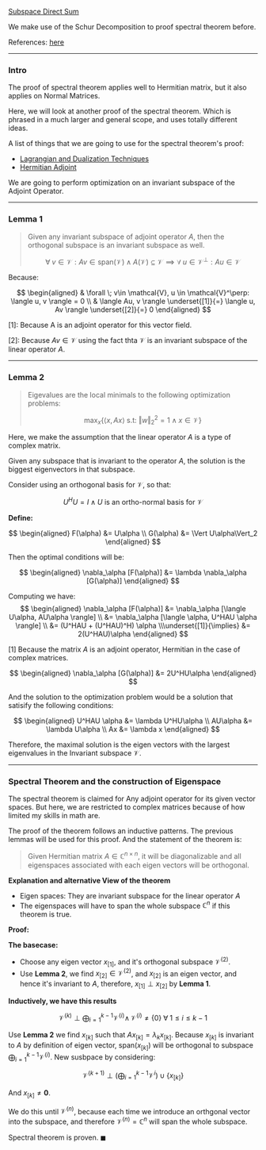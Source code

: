 [Subspace Direct Sum](Subspace%20Direct%20Sum.md)

We make use of the Schur Decomposition to proof spectral theorem before. 

References: [here](https://mast.queensu.ca/~br66/419/spectraltheoremproof.pdf)

---
### **Intro**

The proof of spectral theorem applies well to Hermitian matrix, but it also applies on Normal Matrices. 

Here, we will look at another proof of the spectral theorem. Which is phrased in a much larger and general scope, and uses totally different ideas. 

A list of things that we are going to use for the spectral theorem's proof: 

* [Lagrangian and Dualization Techniques](../../AMATH%20515%20Optimization%20Fundamentals/Duality%20Remastered/Lagrangian%20and%20Dualization%20Techniques.md)
* [Hermitian Adjoint](Hermitian%20Adjoint.md)

We are going to perform optimization on an invariant subspace of the Adjoint Operator. 

---
### **Lemma 1**

> Given any invariant subspace of adjoint operator $A$, then the orthogonal subspace is an invariant subspace as well. 
> 
> $$
> \forall\; v \in \mathcal{V}: Av \in \text{span}(\mathcal{V}) 
> \; \wedge \; A(\mathcal{V}) \subseteq \mathcal{V}
> \implies 
> \forall \; u \in \mathcal{V}^{\perp}: Au \in \mathcal{V}
> $$

Because: 

$$
\begin{aligned}
    & \forall \; v\in \mathcal{V}, u \in \mathcal{V}^\perp: 
    \langle u, v \rangle = 0
    \\
    & \langle Au, v \rangle \underset{[1]}{=} \langle u, Av \rangle \underset{[2]}{=} 0
\end{aligned}
$$

\[1\]: Because A is an adjoint operator for this vector field. 

\[2\]: Because $Av\in \mathcal{V}$ using the fact thta $\mathcal{V}$ is an invariant subspace of the linear operator $A$. 


---
### **Lemma 2**

> Eigevalues are the local minimals to the following optimization problems: 
> 
> $$
> \max_{x} \left\lbrace
>     \langle x, Ax \rangle \text{ s.t: } \Vert w\Vert_2^2 = 1 \wedge x \in \mathcal{V}
> \right\rbrace
> $$

Here, we make the assumption that the linear operator $A$ is a type of complex matrix. 

Given any subspace that is invariant to the operator $A$, the solution is the biggest eigenvectors in that subspace. 

Consider using an orthogonal basis for $\mathcal{V}$, so that: 

$$
U^HU = I \wedge U \text{ is an ortho-normal basis for } \mathcal{V}
$$

**Define:** 

$$
\begin{aligned}
    F(\alpha) &= U\alpha
    \\
    G(\alpha) &= \Vert U\alpha\Vert_2
\end{aligned}
$$

Then the optimal conditions will be: 

$$
\begin{aligned}
    \nabla_\alpha [F(\alpha)] &= \lambda \nabla_\alpha [G(\alpha)]
\end{aligned}
$$

Computing we have: 
$$
\begin{aligned}
    \nabla_\alpha [F(\alpha)] &= \nabla_\alpha [\langle U\alpha, AU\alpha \rangle]
    \\
    &= \nabla_\alpha [\langle \alpha, U^HAU \alpha \rangle]
    \\
    &= (U^HAU + (U^HAU)^H) \alpha
    \\\underset{[1]}{\implies}
    &= 2(U^HAU)\alpha
\end{aligned}
$$

\[1\] Because the matrix $A$ is an adjoint operator, Hermitian in the case of complex matrices. 


$$
\begin{aligned}
    \nabla_\alpha [G(\alpha)] &= 2U^HU\alpha
\end{aligned}
$$

And the solution to the optimization problem would be a solution that satisify the following conditions: 

$$
\begin{aligned}
    U^HAU \alpha &= \lambda U^HU\alpha 
    \\
    AU\alpha &= \lambda U\alpha 
    \\
    Ax &= \lambda x
\end{aligned}
$$

Therefore, the maximal solution is the eigen vectors with the largest eigenvalues in the Invariant subspace $\mathcal{V}$. 

---
### **Spectral Theorem and the construction of Eigenspace**

The spectral theorem is claimed for Any adjoint operator for its given vector spaces. But here, we are restricted to complex matrices because of how limited my skills in math are. 

The proof of the theorem follows an inductive patterns. The previous lemmas will be used for this proof. And the statement of the theorem is: 

> Given Hermitian matrix $A\in \mathbb{C}^{n\times n}$, it will be diagonalizable and all eigenspaces associated with each eigen vectors will be orthogonal. 

**Explanation and alternative View of the theorem**

* Eigen spaces: They are invariant subspace for the linear operator $A$
* The eigenspaces will have to span the whole subspace $\mathbb{C}^n$ if this theorem is true. 


**Proof:**

**The basecase:** 

* Choose any eigen vector $x_{[1]}$, and it's orthogonal subspace $\mathcal{V}^{(2)}$.
* Use **Lemma 2**, we find $x_{[2]}\in \mathcal{V}^{(2)}$, and $x_{[2]}$ is an eigen vector, and hence it's invariant to $A$, therefore, $x_{[1]}\perp x_{[2]}$ by **Lemma 1**. 

**Inductively, we have this results**

$$
\mathcal{V}^{(k)}\perp \bigoplus_{i = 1}^{k - 1} \mathcal{V}^{(i)} \wedge \,\mathcal{V}^{(i)} \neq \{0\}\;\forall\; 1 \le i \le k-1
$$

Use **Lemma 2** we find $x_{[k]}$ such that $Ax_{[k]} = \lambda_k x_{[k]}$. Because $x_{[k]}$ is invariant to $A$ by definition of eigen vector, $\text{span}(x_{[k]})$ will be orthogonal to subspace $\bigoplus_{i = 1}^{k - 1} \mathcal{V}^{(i)}$. New susbpace by considering: 

$$
\mathcal{V}^{(k + 1)} \perp \left(
    \bigoplus_{i = 1}^{k  - 1} \mathcal{V}^{i}
\right) \cup \{x_{[k]}\}
$$

And $x_{[k]} \neq \mathbf{0}$. 

We do this until $\mathcal{V}^{(n)}$, because each time we introduce an orthgonal vector into the subspace, and therefore $\mathcal{V}^{(n)} = \mathbb{C}^n$ will span the whole subspace. 

Spectral theorem is proven. $\blacksquare$
